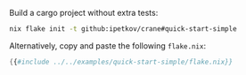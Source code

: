 Build a cargo project without extra tests:

```sh
nix flake init -t github:ipetkov/crane#quick-start-simple
```

Alternatively, copy and paste the following `flake.nix`:

```nix
{{#include ../../examples/quick-start-simple/flake.nix}}
```
